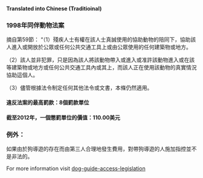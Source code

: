 #### **Translated into Chinese (Traditioinal)**

### 1998年同伴動物法案

摘自第59節：
“（1）殘疾人士有權在該人士真誠使用的協助動物的陪同下，協助該人進入或開放於公眾或任何公共交通工具上或由公眾使用的任何建築物或地方。

（2）該人並非犯罪，只是因為該人將該動物帶入或進入或准許該動物進入或在該等建築物或地方或任何公共交通工具內或其上，而該人正在使用該動物的真實情況 協助這個人。

（3）儘管根據法令制定任何其他法令或文書，本條仍然適用。

#### 違反法案的最高罰款：8個罰款單位

#### 截至2012年，一個懲罰單位的價值：110.00美元

### 例外：
如果由於狗導遊的存在而由第三人合理地發生費用，對帶狗導遊的人施加指控並不是非法的。

For more information visit [dog-guide-access-legislation](https://www.bca.org.au/dog-guide-access-legislation/)